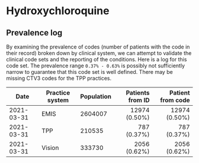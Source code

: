 # Hydroxychloroquine

## Prevalence log

By examining the prevalence of codes (number of patients with the code in their record) broken down by clinical system, we can attempt to validate the clinical code sets and the reporting of the conditions. Here is a log for this code set. The prevalence range `0.37% - 0.63%` is possibly not sufficiently narrow to guarantee that this code set is well defined. There may be missing CTV3 codes for the TPP practices.

| Date       | Practice system | Population | Patients from ID | Patient from code |
| ---------- | --------------- | ---------- | ---------------: | ----------------: |
| 2021-03-31 | EMIS            | 2604007    |    12974 (0.50%) |     12974 (0.50%) |
| 2021-03-31 | TPP             | 210535     |      787 (0.37%) |       787 (0.37%) |
| 2021-03-31 | Vision          | 333730     |     2056 (0.62%) |      2056 (0.62%) |
